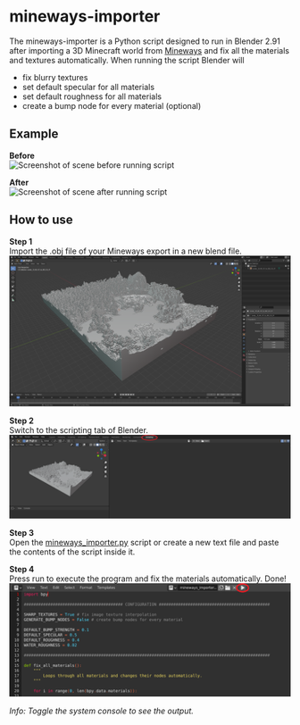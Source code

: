 # mineways-importer

The mineways-importer is a Python script designed to run in Blender 2.91 after importing a 3D Minecraft world from [Mineways](https://github.com/erich666/Mineways "Mineways on Github") and fix all the materials and textures automatically. When running the script Blender will
* fix blurry textures
* set default specular for all materials
* set default roughness for all materials
* create a bump node for every material (optional)

## Example

__Before__<br />
![Screenshot of scene before running script](screenshots/before.PNG?raw=true "Before")
<br />

__After__<br />
![Screenshot of scene after running script](screenshots/after.PNG?raw=true "After")
<br />


## How to use

__Step 1__<br />
Import the .obj file of your Mineways export in a new blend file.
![Screenshot of object import in Blender](screenshots/object_import.PNG?raw=true "Object Import")
<br />

__Step 2__<br />
Switch to the scripting tab of Blender.
![Screenshot of scripting tab in Blender](screenshots/scripting_tab.PNG?raw=true "Switch to Scripting Tab")
<br />

__Step 3__<br />
Open the [mineways_importer.py](mineways_importer.py) script or create a new text file and paste the contents of the script inside it.
<br />

__Step 4__<br />
Press run to execute the program and fix the materials automatically. Done!
![Screenshot of executing the script in Blender](screenshots/run_script.PNG?raw=true "Run the script")
<br />

_Info: Toggle the system console to see the output._
